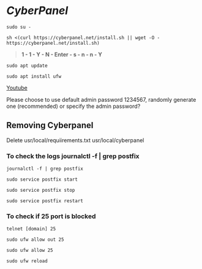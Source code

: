 # _CyberPanel_
```
sudo su -
```
```
sh <(curl https://cyberpanel.net/install.sh || wget -O - https://cyberpanel.net/install.sh)
```
>__1  -  1  - Y - N -  Enter - s - n - n - Y__
```
sudo apt update
```
```
sudo apt install ufw
```
[Youtube](https://www.youtube.com/watch?v=8G93NVWkXZk, 'Youtube link')

Please choose to use default admin password 1234567, randomly generate one (recommended) or specify the admin password?
## Removing Cyberpanel

Delete usr/local/requiirements.txt
       usr/local/cyberpanel

### To check the logs journalctl -f | grep postfix
```
journalctl -f | grep postfix
```
```
sudo service postfix start
```
```
sudo service postfix stop
```
```
sudo service postfix restart
```
### To check if 25 port is blocked

```
telnet [domain] 25
```
```
sudo ufw allow out 25
```
```
sudo ufw allow 25
```
```
sudo ufw reload
```
